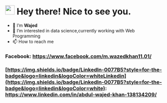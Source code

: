 <h1><img src="https://emojis.slackmojis.com/emojis/images/1531849430/4246/blob-sunglasses.gif?1531849430" width="30"/> Hey there! Nice to see you.</h1>

- 👋 I’m <strong>Wajed</strong>
- 👀 I’m interested in data science,currently working with Web Programming
- 📫 How to reach me 
### Facebook: https://www.facebook.com/m.wazedkhan11.01/
### [https://img.shields.io/badge/LinkedIn-0077B5?style=for-the-badge&logo=linkedin&logoColor=whiteLinkedin](https://img.shields.io/badge/LinkedIn-0077B5?style=for-the-badge&logo=linkedin&logoColor=white): https://www.linkedin.com/in/abdul-wajed-khan-138134209/

<!---
WazedKhan/WazedKhan is a ✨ special ✨ repository because its `README.md` (this file) appears on your GitHub profile.
You can click the Preview link to take a look at your changes.
--->

